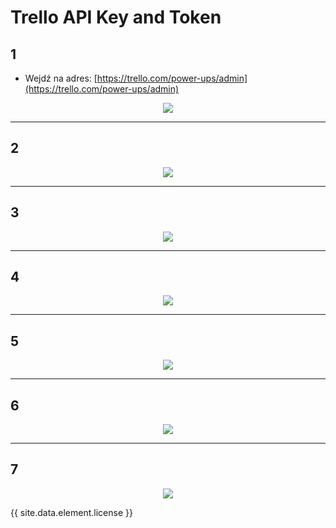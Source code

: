 # Trello API Key and Token

## 1

* Wejdź na adres: [https://trello.com/power-ups/admin](https://trello.com/power-ups/admin)

<center>

<img src="assets/trello-01.png">

</center>

***

## 2

<center>

<img src="assets/trello-02.png">

</center>

***

## 3

<center>

<img src="assets/trello-03.png">

</center>

***

## 4

<center>

<img src="assets/trello-04.png">

</center>

***

## 5

<center>

<img src="assets/trello-05.png">

</center>

***

## 6

<center>

<img src="assets/trello-06.png">

</center>

***

## 7

<center>

<img src="assets/trello-07.png">

</center>

{{ site.data.element.license }}
